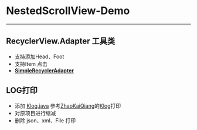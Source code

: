 # NestedScrollView-Demo  
      
----
## RecyclerView.Adapter 工具类 ##
- 支持添加Head、Foot   
- 支持Item 点击   
- **[SimpleRecyclerAdapter](https://github.com/WZero/NestedScrollView-Demo/blob/master/app/src/main/java/com/zero/scrollview/adapter/SimpleRecyclerAdapter.java)**       
## LOG打印 ##

- 添加 [Klog.java](https://github.com/WZero/NestedScrollView-Demo/blob/master/app/src/main/java/com/zero/scrollview/utils/KLog.java) 参考[ZhaoKaiQiang](https://github.com/ZhaoKaiQiang)的[Klog](https://github.com/ZhaoKaiQiang/KLog)打印     
- 对原项目进行缩减   
- 删除 json、xml、File 打印 